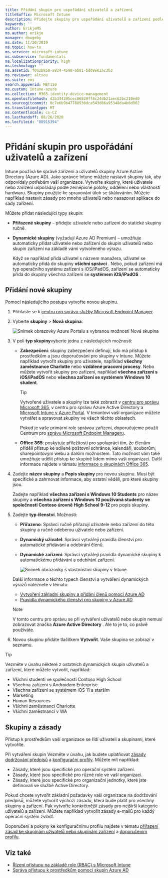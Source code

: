 ```yaml
---
title: Přidání skupin pro uspořádání uživatelů a zařízení
titleSuffix: Microsoft Intune
description: Přidejte skupiny pro uspořádání uživatelů a zařízení podle zeměpisné oblasti, oddělení a hardwarových zvláštností.
keywords: ''
author: ErikjeMS
ms.author: erikje
manager: dougeby
ms.date: 11/20/2019
ms.topic: how-to
ms.service: microsoft-intune
ms.subservice: fundamentals
ms.localizationpriority: high
ms.technology: ''
ms.assetid: f0a2b858-a824-4598-ab81-bdd8e62ac3b3
ms.reviewer: altsou
ms.suite: ems
search.appverid: MET150
ms.custom: intune-azure
ms.collection: M365-identity-device-management
ms.openlocfilehash: d2b344395cec06839ff8c24db21aec62bc210ed0
ms.sourcegitcommit: 0c7e6b9b47788930dca543d86a95348da4b0d902
ms.translationtype: MT
ms.contentlocale: cs-CZ
ms.lasthandoff: 08/26/2020
ms.locfileid: "88915394"
---
```

# <a name="add-groups-to-organize-users-and-devices"></a>Přidání skupin pro uspořádání uživatelů a zařízení

Intune používá ke správě zařízení a uživatelů skupiny Azure Active Directory (Azure AD). Jako správce Intune můžete nastavit skupiny tak, aby odpovídaly potřebám vaší organizace. Vytvořte skupiny, které uživatele nebo zařízení uspořádají podle zeměpisné polohy, oddělení nebo vlastností hardwaru. Skupiny použijte ke spravování úloh se škálováním. Můžete například nastavit zásady pro mnoho uživatelů nebo nasazovat aplikace do sady zařízení.

Můžete přidat následující typy skupin:

- **Přiřazené skupiny** – přidejte uživatele nebo zařízení do statické skupiny ručně. 
- **Dynamické skupiny** (vyžadují Azure AD Premium) – umožňuje automaticky přidat uživatele nebo zařízení do skupin uživatelů nebo skupin zařízení na základě vámi vytvořeného výrazu.

  Když se například přidá uživatel s názvem manažera, uživatel se automaticky přidá do skupiny **všichni správci** . Nebo, pokud zařízení má typ operačního systému zařízení s iOS/iPadOS, zařízení se automaticky přidá do skupiny všechna zařízení se **systémem iOS/iPadOS** .

## <a name="add-a-new-group"></a>Přidání nové skupiny

Pomocí následujícího postupu vytvořte novou skupinu.

1. Přihlaste se k [centru pro správu služby Microsoft Endpoint Manager](https://go.microsoft.com/fwlink/?linkid=2109431).
2. Vyberte **skupiny**  >  **Nová skupina**:

   ![Snímek obrazovky Azure Portalu s vybranou možností Nová skupina](./media/groups-add/groups-add-new.png)

3. V poli **typ skupiny**vyberte jednu z následujících možností:

    - **Zabezpečení**: skupiny zabezpečení definují, kdo má přístup k prostředkům a jsou doporučováni pro skupiny v Intune. Můžete například vytvořit skupiny pro uživatele, například **všechny zaměstnance Charlotte** nebo **vzdálené pracovní procesy**. Nebo můžete vytvořit skupiny pro zařízení, například **všechna zařízení s iOS/iPadOS** nebo **všechna zařízení se systémem Windows 10 student**.

        > [!TIP]
        > Vytvořené uživatele a skupiny lze také zobrazit v [centru pro správu Microsoft 365](https://admin.microsoft.com), v centru pro správu Azure Active Directory a [Microsoft Intune v Azure Portal](https://go.microsoft.com/fwlink/?linkid=2090973). V tenantovi vaší organizace můžete vytvářet a spravovat skupiny ve všech těchto oblastech.
        >
        > Pokud je vaše primární role správou zařízení, doporučujeme použít Centrum pro [správu Microsoft Endpoint Manageru](https://go.microsoft.com/fwlink/?linkid=2109431).

    - **Office 365**: poskytuje příležitosti pro spolupráci tím, že členům přidělí přístup ke sdílené poštovní schránce, kalendáři, souborům, sharepointovým webu a dalším možnostem. Tato možnost vám také umožňuje udělit přístup ke skupině lidem mimo vaši organizaci. Další informace najdete v tématu [informace o skupinách Office 365](https://support.office.com/article/learn-about-office-365-groups-b565caa1-5c40-40ef-9915-60fdb2d97fa2).

4. Zadejte **název skupiny** a **Popis skupiny** pro novou skupinu. Musí být specifické a zahrnovat informace, aby ostatní věděli, pro které skupiny jsou.

    Zadejte například **všechna zařízení s Windows 10 Students** pro název skupiny a **všechna zařízení s Windows 10 používaná studenty ve společnosti Contoso úrovně High School 9-12** pro popis skupiny.

5. Zadejte **typ členství**. Možnosti:

    - **Přiřazeno**: Správci ručně přiřazují uživatele nebo zařízení do této skupiny a ručně odeberou uživatele nebo zařízení.
    - **Dynamický uživatel**: Správci vytvářejí pravidla členství pro automatické přidávání a odebírání členů.
    - **Dynamické zařízení**: Správci vytvářejí pravidla dynamické skupiny k automatickému přidávání a odebírání zařízení.

        ![Snímek obrazovky s vlastnostmi skupiny v Intune](./media/groups-add/groups-add-properties.png)

    Další informace o těchto typech členství a vytváření dynamických výrazů naleznete v tématu:

    - [Vytvoření základní skupiny a přidání členů pomocí Azure AD](/azure/active-directory/fundamentals/active-directory-groups-create-azure-portal)
    - [Pravidla dynamického členství pro skupiny v Azure AD](/azure/active-directory/users-groups-roles/groups-dynamic-membership)

    > [!NOTE]
    > V tomto centru pro správu se při vytváření uživatelů nebo skupin nemusí zobrazovat značka **Azure Active Directory** . Ale to je to, co právě používáte.

6. Novou skupinu přidáte tlačítkem **Vytvořit**. Vaše skupina se zobrazí v seznamu.

> [!TIP]
> Vezměte v úvahu některé z ostatních dynamických skupin uživatelů a zařízení, které můžete vytvořit, například:
>
> - Všichni studenti ve společnosti Contoso High School
> - Všechna zařízení s Androidem Enterprise
> - Všechna zařízení se systémem iOS 11 a starším
> - Marketing
> - Human Resources
> - Všichni zaměstnanci Charlotte
> - Všichni zaměstnanci v WA

## <a name="groups-and-policies"></a>Skupiny a zásady

Přístup k prostředkům vaší organizace se řídí uživateli a skupinami, které vytvoříte.

Při vytváření skupin Vezměte v úvahu, jak budete uplatňovat [zásady dodržování předpisů](../protect/device-compliance-get-started.md) a [konfigurační profily](../configuration/device-profiles.md). Můžete mít například:

- Zásady, které jsou specifické pro operační systém zařízení.
- Zásady, které jsou specifické pro různé role ve vaší organizaci.
- Zásady, které jsou specifické pro organizační jednotky, které jste definovali ve službě Active Directory.

Pokud chcete vytvořit základní požadavky vaší organizace na dodržování předpisů, můžete vytvořit výchozí zásadu, která bude platit pro všechny skupiny a zařízení. Pak vytvořte konkrétnější zásady pro nejširší kategorie uživatelů a zařízení. Můžete například vytvořit zásady e-mailů pro každý operační systém zvlášť.

Doporučení a pokyny ke konfiguračnímu profilu najdete v tématu [přiřazení zásad ke skupinám uživatelů nebo skupinám zařízení](../configuration/device-profile-assign.md#user-groups-vs-device-groups) a [doporučením profilu](../configuration/device-profile-create.md#recommendations).

## <a name="see-also"></a>Viz také

- [Řízení přístupu na základě role (RBAC) s Microsoft Intune](role-based-access-control.md)
- [Správa přístupu k prostředkům pomocí skupin Azure AD](/azure/active-directory/active-directory-manage-groups)